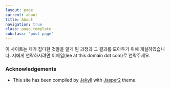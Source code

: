 ```yaml
---
layout: page
current: about
title: About
navigation: true
class: page-template
subclass: 'post page'
---
```


이 사이트는 제가 잡다한 것들을 알게 된 과정과 그 결과를 모아두기 위해 개설하였습니다. 저에게 연락하시려면 이메일(lee at this domain dot com)로 연락주세요.

### Acknowledgements
 * This site has been compiled by [Jekyll](https://jekyllrb.com/) with [Jasper2](http://jekyllthemes.org/themes/jasper2/) theme.